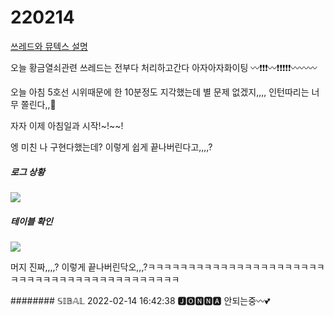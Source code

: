 # 220214

[쓰레드와 뮤텍스 설명](https://steady-coding.tistory.com/557)

오늘 황금열쇠관련 쓰레드는 전부다 처리하고간다 아자아자화이팅
〰❗❗❗〰❗❗❗❗❗〰〰〰

오늘 아침 5호선 시위때문에 한 10분정도 지각했는데 별 문제 없겠지,,,, 인턴따리는 너무 쫄린다,,🤪


자자 이제 아침일과 시작!~!~~!






엥 미친 나 구현다했는데? 이렇게 쉽게 끝나버린다고,,,,?
##### 로그 상황
<img src="https://user-images.githubusercontent.com/24339310/153798072-67309779-3c1e-42ed-af6b-e922777bd270.png">

##### 테이블 확인
<img src="https://user-images.githubusercontent.com/24339310/153798074-c32da10e-27b5-493c-a502-9008db41315a.png">


머지 진짜,,,,? 이렇게 끝나버린닥오,,,?ㅋㅋㅋㅋㅋㅋㅋㅋㅋㅋㅋㅋㅋㅋㅋㅋㅋㅋㅋㅋㅋㅋㅋㅋㅋㅋㅋㅋㅋㅋㅋㅋㅋㅋㅋㅋㅋㅋㅋㅋㅋㅋㅋ





######## 𝕊𝕀𝔹𝔸𝕃 
2022-02-14 16:42:38
🅹🅾🅽🅽🅰 안되는중〰💕 
